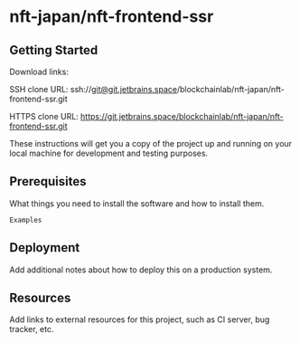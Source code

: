 # nft-japan/nft-frontend-ssr



## Getting Started

Download links:

SSH clone URL: ssh://git@git.jetbrains.space/blockchainlab/nft-japan/nft-frontend-ssr.git

HTTPS clone URL: https://git.jetbrains.space/blockchainlab/nft-japan/nft-frontend-ssr.git



These instructions will get you a copy of the project up and running on your local machine for development and testing purposes.

## Prerequisites

What things you need to install the software and how to install them.

```
Examples
```

## Deployment

Add additional notes about how to deploy this on a production system.

## Resources

Add links to external resources for this project, such as CI server, bug tracker, etc.
